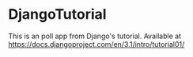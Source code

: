 # DjangoTutorial
This is an poll app from Django's tutorial. Available at https://docs.djangoproject.com/en/3.1/intro/tutorial01/
